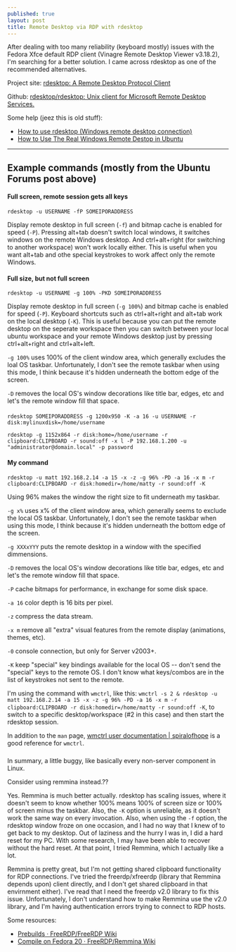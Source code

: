 ```yaml
---
published: true
layout: post
title: Remote Desktop via RDP with rdesktop
---
```




After dealing with too many reliability (keyboard mostly) issues with the Fedora Xfce default RDP client (Vinagre Remote Desktop Viewer v3.18.2), I'm searching for a better solution. I came across rdesktop as one of the recommended alternatives. 

Project site:
[rdesktop: A Remote Desktop Protocol Client](http://www.rdesktop.org/)

Github:
[rdesktop/rdesktop: Unix client for Microsoft Remote Desktop Services.](https://github.com/rdesktop/rdesktop)

Some help (jeez this is old stuff):

* [How to use rdesktop (Windows remote desktop connection)](http://ubuntuforums.org/showthread.php?t=824710)
* [How to Use The Real Windows Remote Destop in Ubuntu](http://www.geekyprojects.com/tutorials/how-to-use-the-real-windows-remote-destop-in-ubuntu/)

---

## Example commands (mostly from the Ubuntu Forums post above)

#### Full screen, remote session gets all keys

`rdesktop -u USERNAME -fP SOMEIPORADDRESS`

Display remote desktop in full screen (`-f`) and bitmap cache is enabled for speed (`-P`). Pressing alt+tab doesn't switch local windows, it switches windows on the remote Windows desktop. And ctrl+alt+right (for switching to another workspace) won't work locally either. This is useful when you want alt+tab and othe special keystrokes to work affect only the remote Windows.


#### Full size, but not full screen

`rdesktop -u USERNAME -g 100% -PKD SOMEIPORADDRESS`

Display remote desktop in full screen (`-g 100%`) and bitmap cache is enabled for speed (`-P`). Keyboard shortcuts such as ctrl+alt+right and alt+tab work on the local desktop (`-K`). This is useful because you can put the remote desktop on the seperate workspace then you can switch between your local ubuntu workspace and your remote Windows desktop just by pressing ctrl+alt+right and ctrl+alt+left.

`-g 100%` uses 100% of the client window area, which generally excludes the loal OS taskbar. Unfortunately, I don't see the remote taskbar when using this mode, I think because it's hidden underneath the bottom edge of the screen.

`-D` removes the local OS's window decorations like title bar, edges, etc and let's the remote window fill that space.


####

`rdesktop SOMEIPORADDRESS -g 1200x950 -K -a 16 -u USERNAME -r disk:mylinuxdisk=/home/username`

`rdesktop -g 1152x864 -r disk:home=/home/username -r clipboard:CLIPBOARD -r sound:off -x l -P 192.168.1.200 -u "administrator@domain.local" -p password`


#### My command

`rdesktop -u matt 192.168.2.14 -a 15 -x -z -g 96% -PD -a 16 -x m -r clipboard:CLIPBOARD -r disk:homedir=/home/matty -r sound:off -K`

Using 96% makes the window the right size to fit underneath my taskbar.

`-g x%` uses x% of the client window area, which generally seems to exclude the local OS taskbar. Unfortunately, I don't see the remote taskbar when using this mode, I think because it's hidden underneath the bottom edge of the screen.

`-g XXXxYYY` puts the remote desktop in a window with the specified dimmensions.

`-D` removes the local OS's window decorations like title bar, edges, etc and let's the remote window fill that space.

`-P` cache bitmaps for performance, in exchange for some disk space.

`-a 16` color depth is 16 bits per pixel.

`-z` compress the data stream.

`-x m` remove all "extra" visual features from the remote display (animations, themes, etc).

`-0` console connection, but only for Server v2003+.

`-K` keep "special" key bindings available for the local OS -- don't send the "special" keys to the remote OS. I don't know what keys/combos are in the list of keystrokes not sent to the remote.

I'm using the command with `wmctrl`, like this: `wmctrl -s 2 & rdesktop -u matt 192.168.2.14 -a 15 -x -z -g 96% -PD -a 16 -x m -r clipboard:CLIPBOARD -r disk:homedir=/home/matty -r sound:off -K`, to switch to a specific desktop/workspace (#2 in this case) and then start the rdesktop session.

In addition to the `man` page, [wmctrl user documentation | spiralofhope](http://blog.spiralofhope.com/1042/wmctrl-user-documentation.html) is a good reference for `wmctrl`.


###

In summary, a little buggy, like basically every non-server component in Linux.

Consider using remmina instead.??

Yes. Remmina is much better actually. rdesktop has scaling issues, where it doesn't seem to know whether 100% means 100% of screen size or 100% of screen minus the taskbar. Also, the `-K` option is unreliable, as it doesn't work the same way on every invocation. Also, when using the `-f` option, the rdesktop window froze on one occasion, and I had no way that I knew of to get back to my desktop. Out of laziness and the hurry I was in, I did a hard reset for my PC. With some research, I may have been able to recover without the hard reset. At that point, I tried Remmina, which I actually like a lot.

Remmina is pretty great, but I'm not getting shared clipboard functionality for RDP connections. I've tried the freerdp/xfreerdp (library that Remmina depends upon) client directly, and I don't get shared clipboard in that envirnment either). I've read that I need the freerdp v2.0 library to fix this issue. Unfortunately, I don't understand how to make Remmina use the v2.0 library, and I'm having authentication errors trying to connect to RDP hosts.

Some resources:

- [Prebuilds · FreeRDP/FreeRDP Wiki](https://github.com/FreeRDP/FreeRDP/wiki/PreBuilds)
- [Compile on Fedora 20 · FreeRDP/Remmina Wiki](https://github.com/FreeRDP/Remmina/wiki/Compile-on-Fedora-20)

